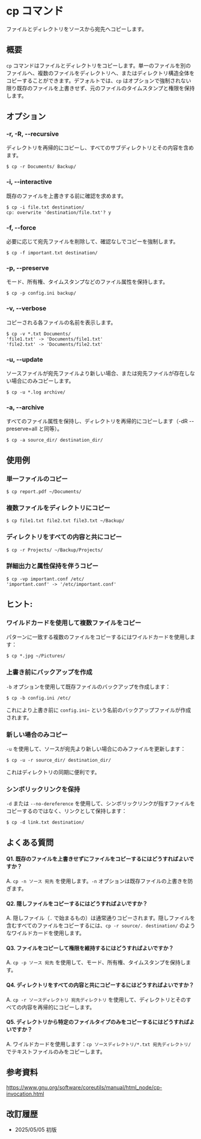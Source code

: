 # cp コマンド

ファイルとディレクトリをソースから宛先へコピーします。

## 概要

`cp` コマンドはファイルとディレクトリをコピーします。単一のファイルを別のファイルへ、複数のファイルをディレクトリへ、またはディレクトリ構造全体をコピーすることができます。デフォルトでは、`cp` はオプションで強制されない限り既存のファイルを上書きせず、元のファイルのタイムスタンプと権限を保持します。

## オプション

### **-r, -R, --recursive**

ディレクトリを再帰的にコピーし、すべてのサブディレクトリとその内容を含めます。

```console
$ cp -r Documents/ Backup/
```

### **-i, --interactive**

既存のファイルを上書きする前に確認を求めます。

```console
$ cp -i file.txt destination/
cp: overwrite 'destination/file.txt'? y
```

### **-f, --force**

必要に応じて宛先ファイルを削除して、確認なしでコピーを強制します。

```console
$ cp -f important.txt destination/
```

### **-p, --preserve**

モード、所有権、タイムスタンプなどのファイル属性を保持します。

```console
$ cp -p config.ini backup/
```

### **-v, --verbose**

コピーされる各ファイルの名前を表示します。

```console
$ cp -v *.txt Documents/
'file1.txt' -> 'Documents/file1.txt'
'file2.txt' -> 'Documents/file2.txt'
```

### **-u, --update**

ソースファイルが宛先ファイルより新しい場合、または宛先ファイルが存在しない場合にのみコピーします。

```console
$ cp -u *.log archive/
```

### **-a, --archive**

すべてのファイル属性を保持し、ディレクトリを再帰的にコピーします（-dR --preserve=all と同等）。

```console
$ cp -a source_dir/ destination_dir/
```

## 使用例

### 単一ファイルのコピー

```console
$ cp report.pdf ~/Documents/
```

### 複数ファイルをディレクトリにコピー

```console
$ cp file1.txt file2.txt file3.txt ~/Backup/
```

### ディレクトリをすべての内容と共にコピー

```console
$ cp -r Projects/ ~/Backup/Projects/
```

### 詳細出力と属性保持を伴うコピー

```console
$ cp -vp important.conf /etc/
'important.conf' -> '/etc/important.conf'
```

## ヒント:

### ワイルドカードを使用して複数ファイルをコピー

パターンに一致する複数のファイルをコピーするにはワイルドカードを使用します：
```console
$ cp *.jpg ~/Pictures/
```

### 上書き前にバックアップを作成

`-b` オプションを使用して既存ファイルのバックアップを作成します：
```console
$ cp -b config.ini /etc/
```
これにより上書き前に `config.ini~` という名前のバックアップファイルが作成されます。

### 新しい場合のみコピー

`-u` を使用して、ソースが宛先より新しい場合にのみファイルを更新します：
```console
$ cp -u -r source_dir/ destination_dir/
```
これはディレクトリの同期に便利です。

### シンボリックリンクを保持

`-d` または `--no-dereference` を使用して、シンボリックリンクが指すファイルをコピーするのではなく、リンクとして保持します：
```console
$ cp -d link.txt destination/
```

## よくある質問

#### Q1. 既存のファイルを上書きせずにファイルをコピーするにはどうすればよいですか？
A. `cp -n ソース 宛先` を使用します。`-n` オプションは既存ファイルの上書きを防ぎます。

#### Q2. 隠しファイルをコピーするにはどうすればよいですか？
A. 隠しファイル（`.` で始まるもの）は通常通りコピーされます。隠しファイルを含むすべてのファイルをコピーするには、`cp -r source/. destination/` のようなワイルドカードを使用します。

#### Q3. ファイルをコピーして権限を維持するにはどうすればよいですか？
A. `cp -p ソース 宛先` を使用して、モード、所有権、タイムスタンプを保持します。

#### Q4. ディレクトリをすべての内容と共にコピーするにはどうすればよいですか？
A. `cp -r ソースディレクトリ 宛先ディレクトリ` を使用して、ディレクトリとそのすべての内容を再帰的にコピーします。

#### Q5. ディレクトリから特定のファイルタイプのみをコピーするにはどうすればよいですか？
A. ワイルドカードを使用します：`cp ソースディレクトリ/*.txt 宛先ディレクトリ/` でテキストファイルのみをコピーします。

## 参考資料

https://www.gnu.org/software/coreutils/manual/html_node/cp-invocation.html

## 改訂履歴

- 2025/05/05 初版